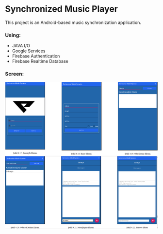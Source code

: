 # Synchronized Music Player

This project is an Android-based music synchronization application.

### Using:

- JAVA I/O
- Google Services
- Firebase Authentication
- Firebase Realtime Database


### Screen:

![](app/src/main/res/screenshots/Screenshot_1.png)
![](app/src/main/res/screenshots/Screenshot_2.png)
